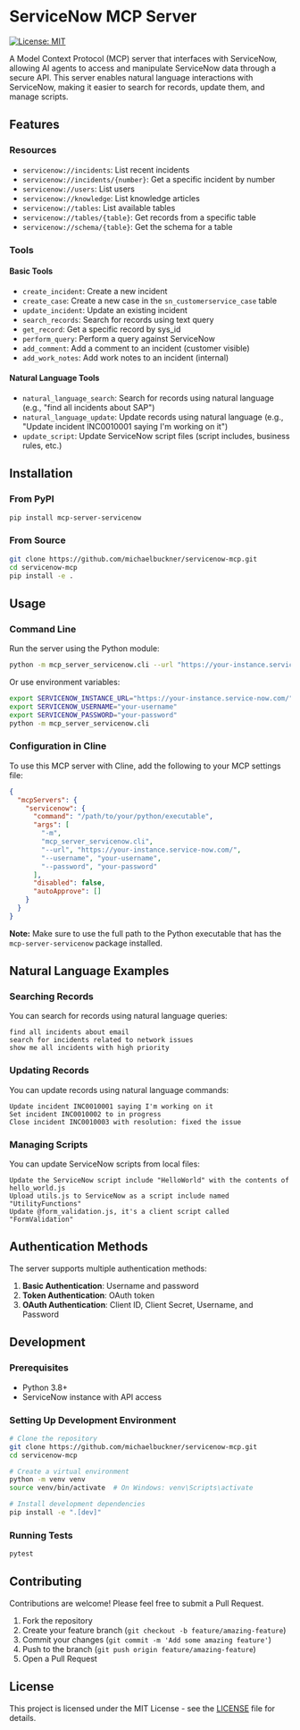 # ServiceNow MCP Server

[![License: MIT](https://img.shields.io/badge/License-MIT-yellow.svg)](https://opensource.org/licenses/MIT)

A Model Context Protocol (MCP) server that interfaces with ServiceNow, allowing AI agents to access and manipulate ServiceNow data through a secure API. This server enables natural language interactions with ServiceNow, making it easier to search for records, update them, and manage scripts.

## Features

### Resources

- `servicenow://incidents`: List recent incidents
- `servicenow://incidents/{number}`: Get a specific incident by number
- `servicenow://users`: List users
- `servicenow://knowledge`: List knowledge articles
- `servicenow://tables`: List available tables
- `servicenow://tables/{table}`: Get records from a specific table
- `servicenow://schema/{table}`: Get the schema for a table

### Tools

#### Basic Tools
- `create_incident`: Create a new incident
- `create_case`: Create a new case in the `sn_customerservice_case` table
- `update_incident`: Update an existing incident
- `search_records`: Search for records using text query
- `get_record`: Get a specific record by sys_id
- `perform_query`: Perform a query against ServiceNow
- `add_comment`: Add a comment to an incident (customer visible)
- `add_work_notes`: Add work notes to an incident (internal)

#### Natural Language Tools
- `natural_language_search`: Search for records using natural language (e.g., "find all incidents about SAP")
- `natural_language_update`: Update records using natural language (e.g., "Update incident INC0010001 saying I'm working on it")
- `update_script`: Update ServiceNow script files (script includes, business rules, etc.)

## Installation

### From PyPI

```bash
pip install mcp-server-servicenow
```

### From Source

```bash
git clone https://github.com/michaelbuckner/servicenow-mcp.git
cd servicenow-mcp
pip install -e .
```

## Usage

### Command Line

Run the server using the Python module:

```bash
python -m mcp_server_servicenow.cli --url "https://your-instance.service-now.com/" --username "your-username" --password "your-password"
```

Or use environment variables:

```bash
export SERVICENOW_INSTANCE_URL="https://your-instance.service-now.com/"
export SERVICENOW_USERNAME="your-username"
export SERVICENOW_PASSWORD="your-password"
python -m mcp_server_servicenow.cli
```

### Configuration in Cline

To use this MCP server with Cline, add the following to your MCP settings file:

```json
{
  "mcpServers": {
    "servicenow": {
      "command": "/path/to/your/python/executable",
      "args": [
        "-m",
        "mcp_server_servicenow.cli",
        "--url", "https://your-instance.service-now.com/",
        "--username", "your-username",
        "--password", "your-password"
      ],
      "disabled": false,
      "autoApprove": []
    }
  }
}
```

**Note:** Make sure to use the full path to the Python executable that has the `mcp-server-servicenow` package installed.

## Natural Language Examples

### Searching Records

You can search for records using natural language queries:

```
find all incidents about email
search for incidents related to network issues
show me all incidents with high priority
```

### Updating Records

You can update records using natural language commands:

```
Update incident INC0010001 saying I'm working on it
Set incident INC0010002 to in progress
Close incident INC0010003 with resolution: fixed the issue
```

### Managing Scripts

You can update ServiceNow scripts from local files:

```
Update the ServiceNow script include "HelloWorld" with the contents of hello_world.js
Upload utils.js to ServiceNow as a script include named "UtilityFunctions"
Update @form_validation.js, it's a client script called "FormValidation"
```

## Authentication Methods

The server supports multiple authentication methods:

1. **Basic Authentication**: Username and password
2. **Token Authentication**: OAuth token
3. **OAuth Authentication**: Client ID, Client Secret, Username, and Password

## Development

### Prerequisites

- Python 3.8+
- ServiceNow instance with API access

### Setting Up Development Environment

```bash
# Clone the repository
git clone https://github.com/michaelbuckner/servicenow-mcp.git
cd servicenow-mcp

# Create a virtual environment
python -m venv venv
source venv/bin/activate  # On Windows: venv\Scripts\activate

# Install development dependencies
pip install -e ".[dev]"
```

### Running Tests

```bash
pytest
```

## Contributing

Contributions are welcome! Please feel free to submit a Pull Request.

1. Fork the repository
2. Create your feature branch (`git checkout -b feature/amazing-feature`)
3. Commit your changes (`git commit -m 'Add some amazing feature'`)
4. Push to the branch (`git push origin feature/amazing-feature`)
5. Open a Pull Request

## License

This project is licensed under the MIT License - see the [LICENSE](LICENSE) file for details.
